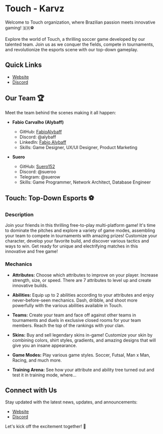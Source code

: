 # Touch - Karvz

Welcome to Touch organization, where Brazilian passion meets innovative gaming! 🇧🇷⚽

Explore the world of Touch, a thrilling soccer game developed by our talented team. Join us as we conquer the fields, compete in tournaments, and revolutionize the esports scene with our top-down gameplay.

## Quick Links
- [Website](https://touchesports.com/)
- [Discord](https://discord.gg/BYBefwZjD8)

## Our Team 🏆
Meet the team behind the scenes making it all happen:

- **Fabio Carvalho (Alybaff)**
  - GitHub: [FabioAlybaff](https://github.com/FabioAlybaff)
  - Discord: @alybaff
  - LinkedIn: [Fabio Alybaff](https://www.linkedin.com/in/fabioalybaff/)
  - Skills: Game Designer, UX/UI Designer, Product Marketing
  
- **Suero**
  - GitHub: [Suero152](https://github.com/Suero152)
  - Discord: @sueroo
  - Telegram: @suerow
  - Skills: Game Programmer, Network Architect, Database Engineer

## Touch: Top-Down Esports ⚽

### Description
Join your friends in this thrilling free-to-play multi-platform game! It's time to dominate the pitches and explore a variety of game modes, assembling your team to compete in tournaments with amazing prizes! Customize your character, develop your favorite build, and discover various tactics and ways to win. Get ready for unique and electrifying matches in this innovative and free game!

### Mechanics

- **Attributes:** Choose which attributes to improve on your player. Increase strength, size, or speed. There are 7 attributes to level up and create innovative builds.
  
- **Abilities:** Equip up to 2 abilities according to your attributes and enjoy never-before-seen mechanics. Dash, dribble, and shoot more powerfully with the various abilities available in Touch.
  
- **Teams:** Create your team and face off against other teams in tournaments and duels in exclusive closed rooms for your team members. Reach the top of the rankings with your clan.
  
- **Skins:** Buy and sell legendary skins in-game! Customize your skin by combining colors, shirt styles, gradients, and amazing designs that will give you an insane appearance.
  
- **Game Modes:** Play various game styles. Soccer, Futsal, Man x Man, Racing, and much more.
  
- **Training Arena:** See how your attribute and ability tree turned out and test it in training mode, where...

## Connect with Us

Stay updated with the latest news, updates, and announcements:

- [Website](https://touchesports.com/)
- [Discord](https://discord.gg/BYBefwZjD8)

Let's kick off the excitement together! 🚀
